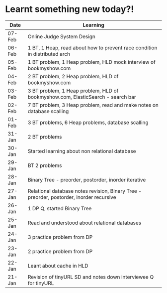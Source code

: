 # Learnt something new today?!

| Date | Learning |
|------|----------|
| 07-Feb | Online Judge System Design |
| 06-Feb | 1 BT, 1 Heap, read about how to prevent race condition in distributed arch |
| 05-Feb | 1 BT problem, 1 Heap problem, HLD mock interview of bookmyshow.com |
| 04-Feb | 2 BT problem, 2 Heap problem, HLD of bookmyshow.com|
| 03-Feb | 3 BT problem, 1 Heap problem, HLD of bookmyshow.com, ElasticSearch - search bar |
| 02-Feb | 7 BT problem, 3 Heap problem, read and make notes on database scalling |
| 01-Feb | 3 BT problems, 6 Heap problems, database scalling |
| 31-Jan | 2 BT problems |
| 30-Jan | Started learning about non relational database |
| 29-Jan | BT 2 problems |
| 28-Jan | Binary Tree - preorder, postorder, inorder iterative |
| 27-Jan | Relational database notes revision, Binary Tree - preorder, postorder, inorder recursive |
| 26-Jan | 1 DP Q, started Binary Tree |
| 25-Jan | Read and understood about relational databases |
| 24-Jan | 3 practice problem from DP |
| 23-Jan | 2 practice problem from DP |
| 22-Jan | Leant about cache in HLD |
| 21-Jan | Revision of tinyURL SD and notes down interviewee Q for tinyURL |
